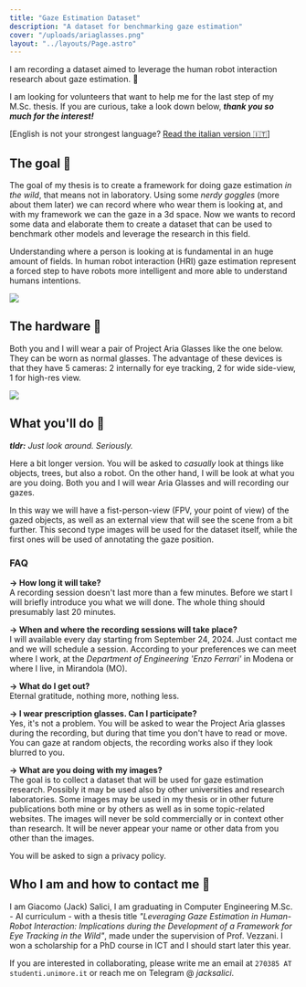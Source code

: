 ```yaml
---
title: "Gaze Estimation Dataset"
description: "A dataset for benchmarking gaze estimation"
cover: "/uploads/ariaglasses.png"
layout: "../layouts/Page.astro"
---
```



<div class="bg-primary rounded-xl text-primary-content font-display text-xl p-5 mb-4">
I am recording a dataset aimed to leverage the human robot interaction research about gaze estimation. 👀
</div>

I am looking for volunteers that want to help me for the last step of my M.Sc. thesis. If you are curious, take a look down below, ***thank you so much for the interest!***  

<span class="text-xs text-secondary-content"> [English is not your strongest language? [Read the italian version 🇮🇹](https://jacksalici-com.translate.goog/gaze-dataset/?_x_tr_sl=en&_x_tr_tl=it&_x_tr_hl=en&_x_tr_pto=wapp)] </span>

## The goal 🚀

The goal of my thesis is to create a framework for doing gaze estimation *in the wild*, that means not in laboratory. Using some _nerdy goggles_ (more about them later) we can record where who wear them is looking at, and with my framework we can the gaze in a 3d space. Now we wants to record some data and elaborate them to create a dataset that can be used to benchmark other models and leverage the research in this field.  

Understanding where a person is looking at is fundamental in an huge amount of fields. In human robot interaction (HRI) gaze estimation represent a forced step to have robots more intelligent and more able to understand humans intentions.

![](/uploads/rerun.png)


## The hardware 🥽  

Both you and I will wear a pair of Project Aria Glasses like the one below. They can be worn as normal glasses.
The advantage of these devices is that they have 5 cameras: 2 internally for eye tracking, 2 for wide side-view, 1 for high-res view.  

![](/uploads/ariaglasses.png)


## What you'll do 🤖

***tldr:** Just look around. Seriously.*  

Here a bit longer version. You will be asked to *casually* look at things like objects, trees, but also a robot. On the other hand, I will be look at what you are you doing. Both you and I will wear Aria Glasses and will recording our gazes.  

In this way we will have a fist-person-view (FPV, your point of view) of the gazed objects, as well as an external view that will see the scene from a bit further. This second type images will be used for the dataset itself, while the first ones will be used of annotating the gaze position.  

### FAQ  

**→ How long it will take?**  
A recording session doesn't last more than a few minutes. Before we start I will briefly introduce you what we will done. The whole thing should presumably last 20 minutes.

**→ When and where the recording sessions will take place?**  
I will available every day starting from September 24, 2024. Just contact me and we will schedule a session.
According to your preferences we can meet where I work, at the *Department of Engineering 'Enzo Ferrari'* in Modena or where I live, in Mirandola (MO).

**→ What do I get out?**  
Eternal gratitude, nothing more, nothing less.

**→ I wear prescription glasses. Can I participate?**  
Yes, it's not a problem. You will be asked to wear the Project Aria glasses during the recording, but during that time you don't have to read or move. You can gaze at random objects, the recording works also if they look blurred to you.

**→ What are you doing with my images?**  
The goal is to collect a dataset that will be used for gaze estimation research. Possibly it may be used also by other universities and research laboratories. Some images may be used in my thesis or in other future publications both mine or by others as well as in some topic-related websites. The images will never be sold commercially or in context other than research. It will be never appear your name or other data from you other than the images.  

You will be asked to sign a privacy policy.

## Who I am and how to contact me 📮

I am Giacomo (Jack) Salici, I am graduating in Computer Engineering M.Sc. - AI curriculum - with a thesis title *"Leveraging Gaze Estimation in Human-Robot Interaction: Implications during the Development of a Framework for Eye Tracking in the Wild"*, made under the supervision of Prof. Vezzani. I won a scholarship for a PhD course in ICT and I should start later this year.  

If you are interested in collaborating, please write me an email at `270385 AT studenti.unimore.it` or reach me on Telegram @ _jacksalici_.
